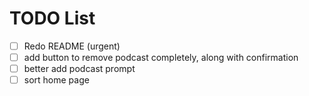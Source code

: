 # TODO List

- [ ] Redo README (urgent)
- [ ] add button to remove podcast completely, along with confirmation
- [ ] better add podcast prompt
- [ ] sort home page

